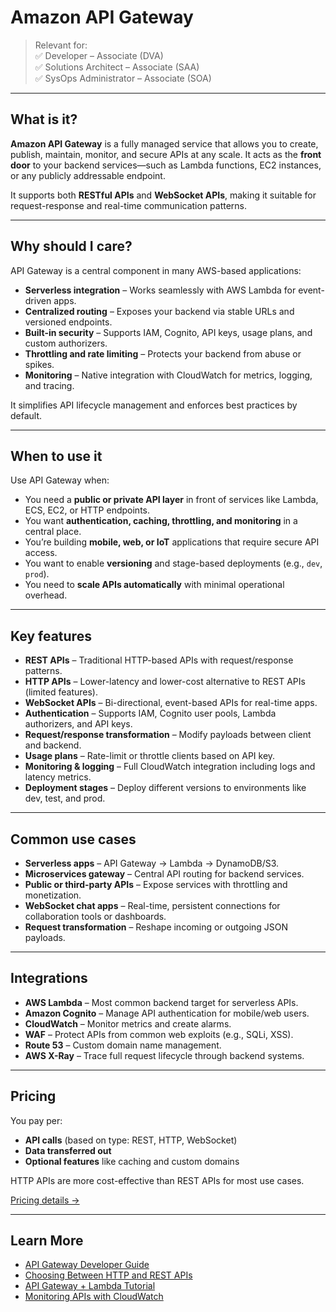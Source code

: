 # Amazon API Gateway

> Relevant for:  
> ✅ Developer – Associate (DVA)  
> ✅ Solutions Architect – Associate (SAA)  
> ✅ SysOps Administrator – Associate (SOA)

---

## What is it?

**Amazon API Gateway** is a fully managed service that allows you to create, publish, maintain, monitor, and secure APIs at any scale. It acts as the **front door** to your backend services—such as Lambda functions, EC2 instances, or any publicly addressable endpoint.

It supports both **RESTful APIs** and **WebSocket APIs**, making it suitable for request-response and real-time communication patterns.

---

## Why should I care?

API Gateway is a central component in many AWS-based applications:

- **Serverless integration** – Works seamlessly with AWS Lambda for event-driven apps.
- **Centralized routing** – Exposes your backend via stable URLs and versioned endpoints.
- **Built-in security** – Supports IAM, Cognito, API keys, usage plans, and custom authorizers.
- **Throttling and rate limiting** – Protects your backend from abuse or spikes.
- **Monitoring** – Native integration with CloudWatch for metrics, logging, and tracing.

It simplifies API lifecycle management and enforces best practices by default.

---

## When to use it

Use API Gateway when:

- You need a **public or private API layer** in front of services like Lambda, ECS, EC2, or HTTP endpoints.
- You want **authentication, caching, throttling, and monitoring** in a central place.
- You’re building **mobile, web, or IoT** applications that require secure API access.
- You want to enable **versioning** and stage-based deployments (e.g., `dev`, `prod`).
- You need to **scale APIs automatically** with minimal operational overhead.

---

## Key features

- **REST APIs** – Traditional HTTP-based APIs with request/response patterns.
- **HTTP APIs** – Lower-latency and lower-cost alternative to REST APIs (limited features).
- **WebSocket APIs** – Bi-directional, event-based APIs for real-time apps.
- **Authentication** – Supports IAM, Cognito user pools, Lambda authorizers, and API keys.
- **Request/response transformation** – Modify payloads between client and backend.
- **Usage plans** – Rate-limit or throttle clients based on API key.
- **Monitoring & logging** – Full CloudWatch integration including logs and latency metrics.
- **Deployment stages** – Deploy different versions to environments like dev, test, and prod.

---

## Common use cases

- **Serverless apps** – API Gateway → Lambda → DynamoDB/S3.
- **Microservices gateway** – Central API routing for backend services.
- **Public or third-party APIs** – Expose services with throttling and monetization.
- **WebSocket chat apps** – Real-time, persistent connections for collaboration tools or dashboards.
- **Request transformation** – Reshape incoming or outgoing JSON payloads.

---

## Integrations

- **AWS Lambda** – Most common backend target for serverless APIs.
- **Amazon Cognito** – Manage API authentication for mobile/web users.
- **CloudWatch** – Monitor metrics and create alarms.
- **WAF** – Protect APIs from common web exploits (e.g., SQLi, XSS).
- **Route 53** – Custom domain name management.
- **AWS X-Ray** – Trace full request lifecycle through backend systems.

---

## Pricing

You pay per:

- **API calls** (based on type: REST, HTTP, WebSocket)
- **Data transferred out**
- **Optional features** like caching and custom domains

HTTP APIs are more cost-effective than REST APIs for most use cases.

[Pricing details →](https://aws.amazon.com/api-gateway/pricing/)

---

## Learn More

- [API Gateway Developer Guide](https://docs.aws.amazon.com/apigateway/latest/developerguide/welcome.html)
- [Choosing Between HTTP and REST APIs](https://docs.aws.amazon.com/apigateway/latest/developerguide/http-api-vs-rest.html)
- [API Gateway + Lambda Tutorial](https://docs.aws.amazon.com/apigateway/latest/developerguide/apigateway-getting-started-with-rest-apis.html)
- [Monitoring APIs with CloudWatch](https://docs.aws.amazon.com/apigateway/latest/developerguide/set-up-monitoring.html)
